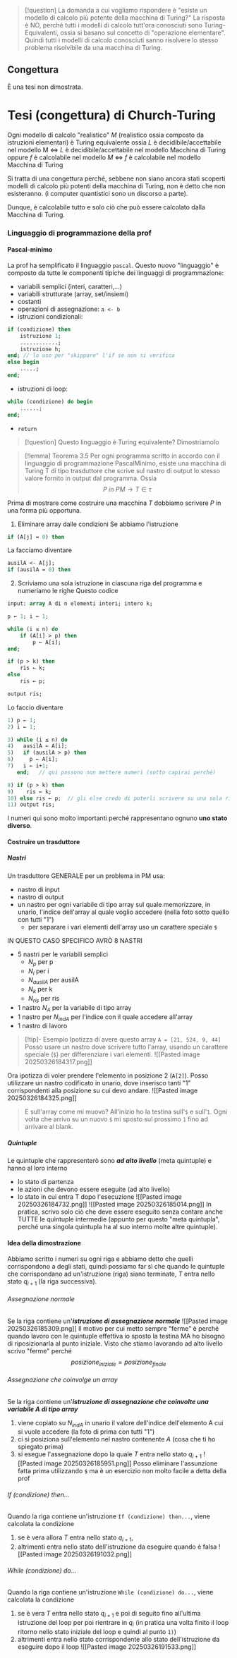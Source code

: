 >[!question] La domanda a cui vogliamo rispondere è "esiste un modello di calcolo più potente della macchina di Turing?"
>La risposta è NO, perché tutti i modelli di calcolo tutt'ora conosciuti sono Turing-Equivalenti, ossia si basano sul concetto di "operazione elementare".
>Quindi tutti i modelli di calcolo conosciuti sanno risolvere lo stesso problema risolvibile da una macchina di Turing.

## Congettura 
È una tesi non dimostrata.

# Tesi (congettura) di Church-Turing
Ogni modello di calcolo "realistico" $M$ (realistico ossia composto da istruzioni elementari) è Turing equivalente
	ossia $L$ è decidibile/accettabile nel modello M $\iff$ $L$ è decidibile/accettabile nel modello Macchina di Turing
	oppure $f$ è calcolabile nel modello $M$ $\iff$ $f$ è calcolabile nel modello Macchina di Turing

Si tratta di una congettura perché, sebbene non siano ancora stati scoperti modelli di calcolo più potenti della macchina di Turing, non è detto che non esisteranno. (i computer quantistici sono un discorso a parte).

Dunque, è calcolabile tutto e solo ciò che può essere calcolato dalla Macchina di Turing.


### Linguaggio di programmazione della prof
#### Pascal-minimo
La prof ha semplificato il linguaggio `pascal`.
Questo nuovo "linguaggio" è composto da tutte le componenti tipiche dei linguaggi di programmazione:
- variabili semplici (interi, caratteri,...)
- variabili strutturate (array, set/insiemi)
- costanti
- operazioni di assegnazione: `a <- b`
- istruzioni condizionali: 
``` pascal
if (condizione) then
	istruzione 1;
	............;
	istruzione h;
end; // lo uso per "skippare" l'if se non si verifica
else begin
	.....;
end;
```

- istruzioni di loop:
```pascal
while (condizione) do begin
	......;
end;
```

- `return`


>[!question] Questo linguaggio è Turing equivalente?
>Dimostriamolo

>[!lemma] Teorema 3.5
>Per ogni programma scritto in accordo con il linguaggio di programmazione PascalMinimo, esiste una macchina di Turing T di tipo trasduttore che scrive sul nastro di output lo stesso valore fornito in output dal programma. 
>Ossia $$P \ in \ PM \rightarrow T \in \tau$$

Prima di mostrare come costruire una macchina $T$ dobbiamo scrivere $P$ in una forma più opportuna.
1) Eliminare array dalle condizioni
Se abbiamo l'istruzione
```pascal
if (A[j] = 0) then
```
La facciamo diventare
```pascal
ausilA <- A[j];
if (ausilA = 0) then
```

2) Scriviamo una sola istruzione in ciascuna riga del programma e numeriamo le righe
Questo codice
```pascal
input: array A di n elementi interi; intero k;

p ← 1; i ← 1;

while (i ≤ n) do
	if (A[i] > p) then 
		p ← A[i];
end;

if (p > k) then 
	ris ← k;
else
	ris ← p;

output ris;
```

Lo faccio diventare
```pascal
1) p ← 1; 
2) i ← 1;

3) while (i ≤ n) do
4)   ausilA ← A[i];
5)   if (ausilA > p) then
6)     p ← A[i];
7)   i ← i+1;
   end;   // qui possono non mettere numeri (sotto capirai perché)

8) if (p > k) then
9)    ris ← k;
10) else ris ← p;  // gli else credo di poterli scrivere su una sola riga
11) output ris;
```
I numeri qui sono molto importanti perché rappresentano ognuno **uno stato diverso**.

#### Costruire un trasduttore
##### Nastri
Un trasduttore GENERALE per un problema in PM usa:
- nastro di input
- nastro di output
- un nastro per ogni variabile di tipo array sul quale memorizzare, in unario, l'indice dell'array al quale voglio accedere (nella foto sotto quello con tutti "$1$")
	- per separare i vari elementi dell'array uso un carattere speciale `$`

IN QUESTO CASO SPECIFICO AVRÒ 8 NASTRI
- 5 nastri per le variabili semplici
	- $N_{p}$ per p
	- $N_{i}$ per i
	- $N_{ausilA}$ per ausilA
	- $N_{k}$ per k
	- $N_{ris}$ per ris
- 1 nastro $N_{A}$ per la variabile di tipo array
- 1 nastro per $N_{indA}$ per l'indice con il quale accedere all'array
- 1 nastro di lavoro

>[!tip]- Esempio
Ipotizza di avere questo array `A = [21, 524, 9, 44]`
Posso usare un nastro dove scrivere tutto l'array, usando un carattere speciale (`$`) per differenziare i vari elementi.
![[Pasted image 20250326184317.png]]
>
Ora ipotizza di voler prendere l'elemento in posizione 2 (`A[2]`).
Posso utilizzare un nastro codificato in unario, dove inserisco tanti "1" corrispondenti alla posizione su cui devo andare.
![[Pasted image 20250326184325.png]]
>
>E sull'array come mi muovo?
>All'inizio ho la testina sull'`$` e sull'`1`. 
>Ogni volta che arrivo su un nuovo `$` mi sposto sul prossimo `1` fino ad arrivare al blank.

##### Quintuple
Le quintuple che rappresenterò sono ***ad alto livello*** (meta quintuple) e hanno al loro interno
- lo stato di partenza
- le azioni che devono essere eseguite (ad alto livello)
- lo stato in cui entra T dopo l'esecuzione
	![[Pasted image 20250326184732.png]]
	![[Pasted image 20250326185014.png]]
In pratica, scrivo solo ciò che deve essere eseguito senza contare anche TUTTE le quintuple intermedie (appunto per questo "meta quintupla", perché una singola quintupla ha al suo interno molte altre quintuple).

#### Idea della dimostrazione
Abbiamo scritto i numeri su ogni riga e abbiamo detto che quelli corrispondono a degli stati, quindi possiamo far sì che quando le quintuple che corrispondano ad un'istruzione (riga) siano terminate, $T$ entra nello stato $q_{i+1}$ (la riga successiva).

###### Assegnazione normale
Se la riga contiene un'***istruzione di assegnazione normale***
	![[Pasted image 20250326185309.png]]
	Il motivo per cui metto sempre "ferme" è perché quando lavoro con le quintuple effettiva io sposto la testina MA ho bisogno di riposizionarla al punto iniziale.
	Visto che stiamo lavorando ad alto livello scrivo "ferme" perché $$posizione_{iniziale} = posizione_{finale}$$

###### Assegnazione che coinvolge un array
Se la riga contiene un'***istruzione di assegnazione che coinvolte una variabile A di tipo array***
1) viene copiato su $N_{indA}$ in unario il valore dell'indice dell'elemento A cui si vuole accedere (la foto di prima con tutti "$1$")
2) ci si posiziona sull'elemento nel nastro contenente $A$ (cosa che ti ho spiegato prima)
3) si esegue l'assegnazione dopo la quale $T$ entra nello stato $q_{i+1}$
	![[Pasted image 20250326185951.png]]
Posso eliminare l'assunzione fatta prima utilizzando `$` ma è un esercizio non molto facile a detta della prof

###### If (condizione) then...
Quando la riga contiene un'istruzione `If (condizione) then...`, viene calcolata la condizione
1) se è vera allora $T$ entra nello stato $q_{i+1}$, 
2) altrimenti entra nello stato dell'istruzione da eseguire quando è falsa
	![[Pasted image 20250326191032.png]]

###### While (condizione) do...
Quando la riga contiene un'istruzione `While (condizione) do...`, viene calcolata la condizione
1) se è vera $T$ entra nello stato $q_{i+1}$ e poi di seguito fino all'ultima istruzione del loop per poi rientrare in $q_i$ (in pratica una volta finito il loop ritorno nello stato iniziale del loop e quindi al punto `1)`)
2) altrimenti entra nello stato corrispondente allo stato dell'istruzione da eseguire dopo il loop
	![[Pasted image 20250326191533.png]]